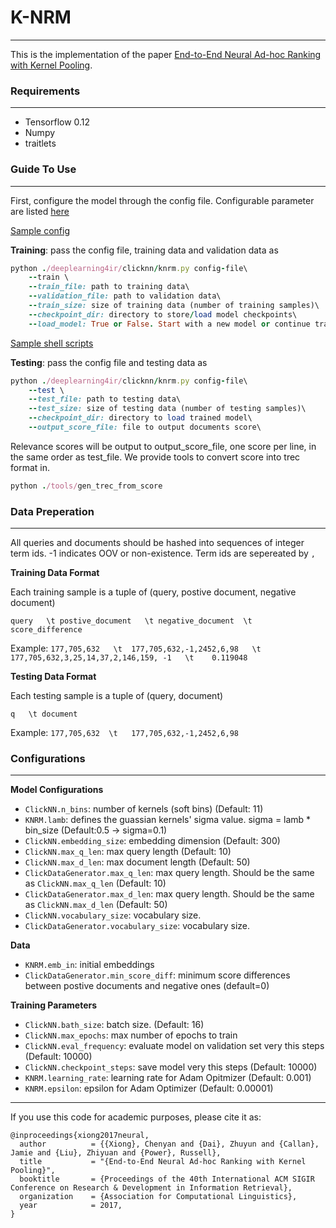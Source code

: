 # K-NRM
---
This is the implementation of the paper [End-to-End Neural Ad-hoc Ranking with Kernel Pooling](http://www.cs.cmu.edu/~zhuyund/papers/end-end-neural.pdf).

### Requirements
---
- Tensorflow 0.12
- Numpy
- traitlets

### Guide To Use
---
First, configure the model through the config file. Configurable parameter are listed [here](#Configurations)

[Sample config](https://github.com/AdeDZY/KNRM/blob/master/sogou.knrm.config)

**Training**: pass the config file, training data and validation data as
```ruby
python ./deeplearning4ir/clicknn/knrm.py config-file\
    --train \
    --train_file: path to training data\
    --validation_file: path to validation data\
    --train_size: size of training data (number of training samples)\
    --checkpoint_dir: directory to store/load model checkpoints\ 
    --load_model: True or False. Start with a new model or continue training
```

[Sample shell scripts](https://github.com/AdeDZY/KNRM/blob/master/train-sogou-knrm.sh)

**Testing**: pass the config file and testing data as
```ruby
python ./deeplearning4ir/clicknn/knrm.py config-file\
    --test \
    --test_file: path to testing data\
    --test_size: size of testing data (number of testing samples)\
    --checkpoint_dir: directory to load trained model\
    --output_score_file: file to output documents score\

```
Relevance scores will be output to output_score_file, one score per line, in the same order as test_file.
We provide tools to convert score into trec format in.
```ruby
python ./tools/gen_trec_from_score
```

### Data Preperation
---
All queries and documents should be hashed into sequences of integer term ids. 
-1 indicates OOV or non-existence. Term ids are sepereated by `,`

**Training Data Format**

Each training sample is a tuple of (query, postive document, negative document)

`query   \t postive_document   \t negative_document  \t score_difference `

Example: `177,705,632   \t  177,705,632,-1,2452,6,98   \t  177,705,632,3,25,14,37,2,146,159, -1   \t    0.119048`

**Testing Data Format**

Each testing sample is a tuple of (query, document)

`q   \t document`

Example: `177,705,632  \t   177,705,632,-1,2452,6,98`



### Configurations 
---

**Model Configurations**
- <code>ClickNN.n_bins</code>: number of kernels (soft bins) (Default: 11)
- <code>KNRM.lamb</code>: defines the guassian kernels' sigma value. sigma = lamb * bin_size (Default:0.5 -> sigma=0.1)
- <code>ClickNN.embedding_size</code>: embedding dimension (Default: 300)
- <code>ClickNN.max_q_len</code>: max query length (Default: 10)
- <code>ClickNN.max_d_len</code>: max document length (Default: 50)
- <code>ClickDataGenerator.max_q_len</code>: max query length. Should be the same as <code>ClickNN.max_q_len</code> (Default: 10)
- <code>ClickDataGenerator.max_d_len</code>: max query length. Should be the same as <code>ClickNN.max_d_len</code> (Default: 50)
- <code>ClickNN.vocabulary_size</code>: vocabulary size.
- <code>ClickDataGenerator.vocabulary_size</code>: vocabulary size.



**Data**
- <code>KNRM.emb_in</code>: initial embeddings
- <code>ClickDataGenerator.min_score_diff</code>: 
minimum score differences between postive documents and negative ones (default=0)

**Training Parameters**
- <code>ClickNN.bath_size</code>: batch size. (Default: 16)
- <code>ClickNN.max_epochs</code>: max number of epochs to train
- <code>ClickNN.eval_frequency</code>: evaluate model on validation set very this steps (Default: 10000)
- <code>ClickNN.checkpoint_steps</code>: save model very this steps (Default: 10000)
- <code>KNRM.learning_rate</code>: learning rate for Adam Opitmizer (Default: 0.001)
- <code>KNRM.epsilon</code>: epsilon for Adam Optimizer (Default: 0.00001)

---
If you use this code for academic purposes, please cite it as:

```
@inproceedings{xiong2017neural,
  author          = {{Xiong}, Chenyan and {Dai}, Zhuyun and {Callan}, Jamie and {Liu}, Zhiyuan and {Power}, Russell},
  title           = "{End-to-End Neural Ad-hoc Ranking with Kernel Pooling}",
  booktitle       = {Proceedings of the 40th International ACM SIGIR Conference on Research & Development in Information Retrieval},
  organization    = {Association for Computational Linguistics},
  year            = 2017,
}
```




